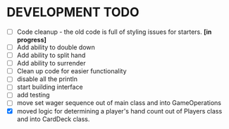 # DEVELOPMENT TODO

 - [ ] Code cleanup - the old code is full of styling issues for starters. **[in progress]**
 - [ ] Add ability to double down
 - [ ] Add ability to split hand
 - [ ] Add ability to surrender
 - [ ] Clean up code for easier functionality
 - [ ] disable all the println
 - [ ] start building interface
 - [ ] add testing
 - [ ] move set wager sequence out of main class and into GameOperations
 - [x] moved logic for determining a player's hand count out of Players class and into CardDeck class.
